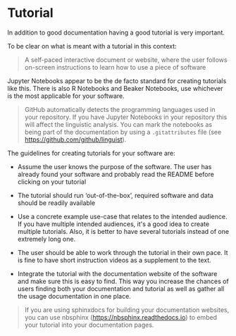 # Tutorial

In addition to good documentation having a good tutorial is very important.

To be clear on what is meant with a tutorial in this context:

> A self-paced interactive document or website, where the user follows on-screen instructions to learn how to use a piece of software

Jupyter Notebooks appear to be the de facto standard for creating tutorials like this. There is also R Notebooks and Beaker Notebooks, use whichever is the most applicable for your software.

> GitHub automatically detects the programming languages used in your repository. If you have Jupyter Notebooks in your repository this will affect the linguistic analysis. You can mark the notebooks as being part of the documentation by using a `.gitattributes` file (see https://github.com/github/linguist).

The guidelines for creating tutorials for your software are:

 * Assume the user knows the purpose of the software. The user has already found your software and probably read the README before clicking on your tutorial

 * The tutorial should run ‘out-of-the-box’, required software and data should be readily available

 * Use a concrete example use-case that relates to the intended audience. If you have multiple intended audiences, it's a good idea to create multiple tutorials. Also, it is better to have several tutorials instead of one extremely long one.

 * The user should be able to work through the tutorial in their own pace. It is fine to have short instruction videos as a supplement to the text.

 * Integrate the tutorial with the documentation website of the software and make sure this is easy to find. This way you increase the chances of users finding both your documentation and tutorial as well as gather all the usage documentation in one place.

> If you are using sphinxdocs for building your documentation websites, you can use nbsphinx (https://nbsphinx.readthedocs.io) to embed your tutorial into your documentation pages.


